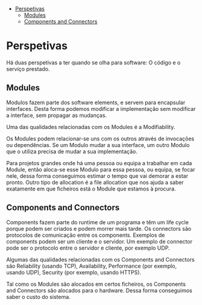 

<!-- toc -->

- [Perspetivas](#perspetivas)
  * [Modules](#modules)
  * [Components and Connectors](#components-and-connectors)

<!-- tocstop -->

# Perspetivas

Há duas perspetivas a ter quando se olha para software: O código e o serviço prestado.

## Modules

Modulos fazem parte dos software elements, e servem para encapsular interfaces. Desta forma podemos modificar a implementação sem modificar a interface, sem propagar as mudanças.

Uma das qualidades relacionadas com os Modules é a Modifiability.

Os Modules podem relacionar-se uns com os outros através de invocações ou dependências. Se um Modulo mudar a sua interface, um outro Modulo que o utiliza precisa de mudar a sua implementação.

Para projetos grandes onde há uma pessoa ou equipa a trabalhar em cada Module, então aloca-se esse Modulo para essa pessoa, ou equipa, se focar nele, dessa forma conseguimos estimar o tempo que vai demorar a estar pronto. Outro tipo de allocation é a file allocation que nos ajuda a saber exatamente em que ficheiros está o Module que estamos à procura.

## Components and Connectors

Components fazem parte do runtime de um programa e têm um life cycle porque podem ser criados e podem morrer mais tarde. Os connectors são protocolos de comunicação entre os components. Exemplos de components podem ser um cliente e o servidor. Um exemplo de connector pode ser o protocolo entre o servidor e cliente, por exemplo UDP.

Algumas das qualidades relacionadas com os Components and Connectors são Reliability (usando TCP), Availability, Performance (por exemplo, usando UDP), Security (por exemplo, usando HTTPS).

Tal como os Modules são alocados em certos ficheiros, os Components and Connectors são alocados para o hardware. Dessa forma conseguimos saber o custo do sistema.
